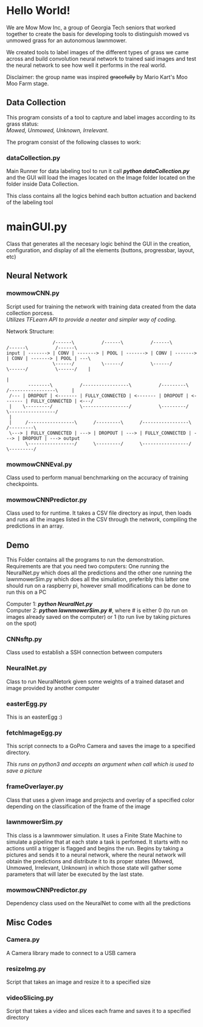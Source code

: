 # Hello World!
We are Mow Mow Inc, a group of Georgia Tech seniors that worked together to create the basis for developing tools to distinguish mowed vs unmowed grass for an autonomous lawnmower.

We created tools to label images of the different types of grass we came across and build convolution neural network to trained said images and test the neural network to see how well it performs in the real world. 

Disclaimer: the group name was inspired ~~gracefully~~ by Mario Kart's Moo Moo Farm stage.

## Data Collection
This program consists of a tool to capture and label images according to its grass status:  
*Mowed, Unmowed, Unknown, Irrelevant*. 

The program consist of the following classes to work:

### dataCollection.py
Main Runner for data labeling tool to run it call *__python dataCollection.py__* and the GUI will load the images located on the Image folder located on the folder inside Data Collection.

This class contains all the logics behind each button actuation and backend of the labeling tool
# mainGUI.py
Class that generates all the necesary logic behind the GUI in the creation, configuration, and display of all the elements (buttons, progressbar, layout, etc)


## Neural Network

### mowmowCNN.py
Script used for training the network with training data created from the data collection porcess.  
*Utilizes TFLearn API to provide a neater and simpler way of coding.*

Network Structure:

```
                 /------\          /------\          /------\          /------\          /------\
input | -------> | CONV | -------> | POOL | -------> | CONV | -------> | CONV | -------> | POOL | ---\
                 \------/          \------/          \------/          \------/          \------/    |
                                                                                                     |
        --------\          /-----------------\          /---------\          /-----------------\     |
 /--- | DROPOUT | <------- | FULLY_CONNECTED | <------- | DROPOUT | <------- | FULLY_CONNECTED | <---/
 |    \---------/          \-----------------/          \---------/          \-----------------/
 |
 |     /-----------------\      /---------\      /-----------------\      /---------\
 \---> | FULLY_CONNECTED | ---> | DROPOUT | ---> | FULLY_CONNECTED | ---> | DROPOUT | ---> output
       \-----------------/      \---------/      \-----------------/      \---------/
```
### mowmowCNNEval.py
Class used to perform manual benchmarking on the accuracy of training checkpoints.
### mowmowCNNPredictor.py
Class used to for runtime. It takes a CSV file directory as input, then loads and runs all the images listed in the CSV through the network, compiling the predictions in an array.

## Demo

This Folder contains all the programs to run the demonstration. Requirements are that you need two computers: One running the NeuralNet.py which does all the predictions and the other one running the lawnmowerSim.py which does all the simulation, preferibly this latter one should run on a raspberry pi, however small modifications can be done to run this on a PC

Computer 1: __*python NeuralNet.py*__  
Computer 2: __*python lawnmowerSim.py #*__, where # is either 0 (to run on images already saved on the computer) or 1 (to run live by taking pictures on the spot)

### CNNsftp.py
Class used to establish a SSH connection between computers
### NeuralNet.py
Class to run NeuralNetork given some weights of a trained dataset and image provided by another computer
### easterEgg.py
This is an easterEgg :)
### fetchImageEgg.py
This script connects to a GoPro Camera and saves the image to a specified directory.

*This runs on python3 and accepts an argument when call which is used to save a picture*
### frameOverlayer.py
Class that uses a given image and projects and overlay of a specified color depending on the classification of the frame of the image
### lawnmowerSim.py
This class is a lawnmower simulation. It uses a Finite State Machine to simulate a pipeline that at each state a task is perfomed. It starts with no actions until a trigger is flagged and begins the run. Begins by taking a pictures and sends it to a neural network, where the neural network will obtain the predictions and distribute it to its proper states (Mowed, Unmowed, Irrelevant, Unknown) in which those state will gather some parameters that will later be executed by the last state.
### mowmowCNNPredictor.py
Dependency class used on the NeuralNet to come with all the predictions

## Misc Codes

### Camera.py
A Camera library made to connect to a USB camera
### resizeImg.py
Script that takes an image and resize it to a specified size
### videoSlicing.py
Script that takes a video and slices each frame and saves it to a specified directory

